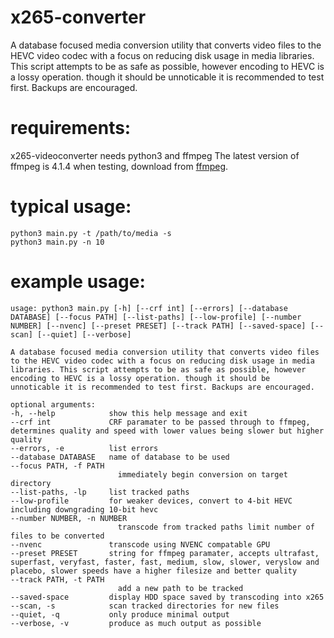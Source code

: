 # x265-converter
A database focused media conversion utility that converts video files to the
HEVC video codec with a focus on reducing disk usage in media libraries. This
script attempts to be as safe as possible, however encoding to HEVC is a lossy
operation. though it should be unnoticable it is recommended to test first.
Backups are encouraged.

# requirements:
x265-videoconverter needs python3 and ffmpeg
The latest version of ffmpeg is 4.1.4 when testing, download from [ffmpeg](https://ffmpeg.org/download.html).

# typical usage:
    python3 main.py -t /path/to/media -s
    python3 main.py -n 10
# example usage:

    usage: python3 main.py [-h] [--crf int] [--errors] [--database DATABASE] [--focus PATH] [--list-paths] [--low-profile] [--number NUMBER] [--nvenc] [--preset PRESET] [--track PATH] [--saved-space] [--scan] [--quiet] [--verbose]

    A database focused media conversion utility that converts video files to the HEVC video codec with a focus on reducing disk usage in media libraries. This script attempts to be as safe as possible, however encoding to HEVC is a lossy operation. though it should be
    unnoticable it is recommended to test first. Backups are encouraged.

    optional arguments:
    -h, --help            show this help message and exit
    --crf int             CRF paramater to be passed through to ffmpeg, determines quality and speed with lower values being slower but higher quality
    --errors, -e          list errors
    --database DATABASE   name of database to be used
    --focus PATH, -f PATH
                            immediately begin conversion on target directory
    --list-paths, -lp     list tracked paths
    --low-profile         for weaker devices, convert to 4-bit HEVC including downgrading 10-bit hevc
    --number NUMBER, -n NUMBER
                            transcode from tracked paths limit number of files to be converted
    --nvenc               transcode using NVENC compatable GPU
    --preset PRESET       string for ffmpeg paramater, accepts ultrafast, superfast, veryfast, faster, fast, medium, slow, slower, veryslow and placebo, slower speeds have a higher filesize and better quality
    --track PATH, -t PATH
                            add a new path to be tracked
    --saved-space         display HDD space saved by transcoding into x265
    --scan, -s            scan tracked directories for new files
    --quiet, -q           only produce minimal output
    --verbose, -v         produce as much output as possible
